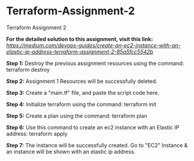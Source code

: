 # Terraform-Assignment-2
Terraform Assignment 2

**For the detailed solution to this assignment, visit this link:** _https://medium.com/devops-guides/create-an-ec2-instance-with-an-elastic-ip-address-terraform-assignment-2-85a5fcc5542b_

**Step 1:** Destroy the previous assignment resources using the command: terraform destroy

**Step 2:** Assignment 1 Resources will be successfully deleted.

**Step 3:** Create a "main.tf" file, and paste the script code here.

**Step 4:** Initialize terraform using the command: terraform init

**Step 5:** Create a plan using the command: terraform plan

**Step 6:** Use this command to create an ec2 instance with an Elastic IP address: terraform apply

**Step 7:** The instance will be successfully created. Go to "EC2" Instance & an instance will be shown with an elastic ip address.

